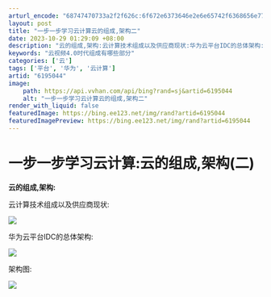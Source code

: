 ```yaml
---
arturl_encode: "68747470733a2f2f626c:6f672e6373646e2e6e65742f6368656e77656974616e673132:332f61727469636c652f64657461696c732f36313935303434"
layout: post
title: "一步一步学习云计算云的组成,架构二"
date: 2023-10-29 01:29:09 +08:00
description: "云的组成,架构:云计算技术组成以及供应商现状:华为云平台IDC的总体架构:_云视频4.0时代组成有哪"
keywords: "云视频4.0时代组成有哪些部分"
categories: ['云']
tags: ['平台', '华为', '云计算']
artid: "6195044"
image:
    path: https://api.vvhan.com/api/bing?rand=sj&artid=6195044
    alt: "一步一步学习云计算云的组成,架构二"
render_with_liquid: false
featuredImage: https://bing.ee123.net/img/rand?artid=6195044
featuredImagePreview: https://bing.ee123.net/img/rand?artid=6195044
---
```


# 一步一步学习云计算:云的组成,架构(二)

**云的组成,架构:**

云计算技术组成以及供应商现状:

![](http://hi.csdn.net/attachment/201102/19/3979835_1298098217r383.jpg)

华为云平台IDC的总体架构:

![](http://hi.csdn.net/attachment/201102/19/3979835_12980982228r3a.jpg)

架构图:

![](http://hi.csdn.net/attachment/201102/20/3979835_12982073425yC2.jpg)